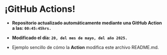 # ¡GitHub Actions!
* **Repositorio actualizado automáticamente mediante una GitHub Action a las: `00:45:45hrs.`**
* **Modificado el día: `20, del mes de mayo, del año 2025.`**

* Ejemplo sencillo de cómo la **Action** modifica este archivo README.md.
